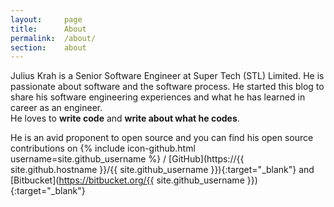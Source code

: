 ```yaml
---
layout:     page
title:      About
permalink:  /about/
section:    about
---
```


Julius Krah is a Senior Software Engineer at Super Tech (STL) Limited. He is passionate about software and the software process.
He started this blog to share his software engineering experiences and what he has learned in career as an engineer.  
He loves to **write code** and **write about what he codes**.

He is an avid proponent to open source and you can find his open source contributions on
{% include icon-github.html username=site.github_username %} /
[GitHub](https://{{ site.github.hostname }}/{{ site.github_username }}){:target="_blank"} and
[Bitbucket](https://bitbucket.org/{{ site.github_username }}){:target="_blank"}
